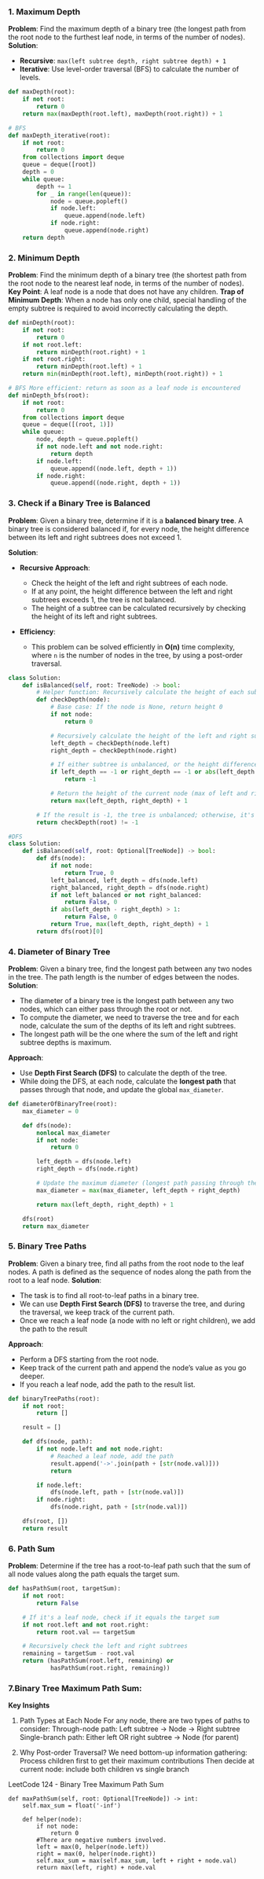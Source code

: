 ### **1. Maximum Depth**

**Problem**: Find the maximum depth of a binary tree (the longest path from the root node to the furthest leaf node, in terms of the number of nodes).
**Solution**:
- **Recursive**: `max(left subtree depth, right subtree depth) + 1`
- **Iterative**: Use level-order traversal (BFS) to calculate the number of levels.
```python
def maxDepth(root):
    if not root:
        return 0
    return max(maxDepth(root.left), maxDepth(root.right)) + 1
```
```python
# BFS
def maxDepth_iterative(root):
    if not root:
        return 0
    from collections import deque
    queue = deque([root])
    depth = 0
    while queue:
        depth += 1
        for _ in range(len(queue)):
            node = queue.popleft()
            if node.left:
                queue.append(node.left)
            if node.right:
                queue.append(node.right)
    return depth
```
### **2. Minimum Depth**

**Problem**: Find the minimum depth of a binary tree (the shortest path from the root node to the nearest leaf node, in terms of the number of nodes).
**Key Point**: A leaf node is a node that does not have any children.
**Trap of Minimum Depth**: When a node has only one child, special handling of the empty subtree is required to avoid incorrectly calculating the depth.
```python
def minDepth(root):
    if not root:
        return 0
    if not root.left:
        return minDepth(root.right) + 1
    if not root.right:
        return minDepth(root.left) + 1
    return min(minDepth(root.left), minDepth(root.right)) + 1
```
```python
# BFS More efficient: return as soon as a leaf node is encountered
def minDepth_bfs(root):
    if not root:
        return 0
    from collections import deque
    queue = deque([(root, 1)])
    while queue:
        node, depth = queue.popleft()
        if not node.left and not node.right:
            return depth
        if node.left:
            queue.append((node.left, depth + 1))
        if node.right:
            queue.append((node.right, depth + 1))
```
### **3. Check if a Binary Tree is Balanced**

**Problem**: Given a binary tree, determine if it is a **balanced binary tree**. A binary tree is considered balanced if, for every node, the height difference between its left and right subtrees does not exceed 1.

**Solution**:

- **Recursive Approach**:
  - Check the height of the left and right subtrees of each node.
  - If at any point, the height difference between the left and right subtrees exceeds 1, the tree is not balanced.
  - The height of a subtree can be calculated recursively by checking the height of its left and right subtrees.

- **Efficiency**:
  - This problem can be solved efficiently in **O(n)** time complexity, where `n` is the number of nodes in the tree, by using a post-order traversal.

```python
class Solution:
    def isBalanced(self, root: TreeNode) -> bool:
        # Helper function: Recursively calculate the height of each subtree
        def checkDepth(node):
            # Base case: If the node is None, return height 0
            if not node:
                return 0

            # Recursively calculate the height of the left and right subtrees
            left_depth = checkDepth(node.left)
            right_depth = checkDepth(node.right)

            # If either subtree is unbalanced, or the height difference exceeds 1, return -1
            if left_depth == -1 or right_depth == -1 or abs(left_depth - right_depth) > 1:
                return -1

            # Return the height of the current node (max of left and right subtrees' height + 1)
            return max(left_depth, right_depth) + 1

        # If the result is -1, the tree is unbalanced; otherwise, it's balanced
        return checkDepth(root) != -1
```
```python
#DFS
class Solution:
    def isBalanced(self, root: Optional[TreeNode]) -> bool:
        def dfs(node):
            if not node:
                return True, 0
            left_balanced, left_depth = dfs(node.left)
            right_balanced, right_depth = dfs(node.right)
            if not left_balanced or not right_balanced:
                return False, 0
            if abs(left_depth - right_depth) > 1:
                return False, 0
            return True, max(left_depth, right_depth) + 1
        return dfs(root)[0]
```
### **4. Diameter of Binary Tree**

**Problem**: Given a binary tree, find the longest path between any two nodes in the tree. The path length is the number of edges between the nodes.
**Solution**:
- The diameter of a binary tree is the longest path between any two nodes, which can either pass through the root or not.
- To compute the diameter, we need to traverse the tree and for each node, calculate the sum of the depths of its left and right subtrees.
- The longest path will be the one where the sum of the left and right subtree depths is maximum.

**Approach**:
- Use **Depth First Search (DFS)** to calculate the depth of the tree.
- While doing the DFS, at each node, calculate the **longest path** that passes through that node, and update the global `max_diameter`.

```python
def diameterOfBinaryTree(root):
    max_diameter = 0

    def dfs(node):
        nonlocal max_diameter
        if not node:
            return 0

        left_depth = dfs(node.left)
        right_depth = dfs(node.right)

        # Update the maximum diameter (longest path passing through the current node)
        max_diameter = max(max_diameter, left_depth + right_depth)

        return max(left_depth, right_depth) + 1

    dfs(root)
    return max_diameter
```

### **5. Binary Tree Paths**

**Problem**: Given a binary tree, find all paths from the root node to the leaf nodes. A path is defined as the sequence of nodes along the path from the root to a leaf node.
**Solution**:
- The task is to find all root-to-leaf paths in a binary tree.
- We can use **Depth First Search (DFS)** to traverse the tree, and during the traversal, we keep track of the current path.
- Once we reach a leaf node (a node with no left or right children), we add the path to the result

**Approach**:
- Perform a DFS starting from the root node.
- Keep track of the current path and append the node’s value as you go deeper.
- If you reach a leaf node, add the path to the result list.

```python
def binaryTreePaths(root):
    if not root:
        return []

    result = []

    def dfs(node, path):
        if not node.left and not node.right:
            # Reached a leaf node, add the path
            result.append('->'.join(path + [str(node.val)]))
            return

        if node.left:
            dfs(node.left, path + [str(node.val)])
        if node.right:
            dfs(node.right, path + [str(node.val)])

    dfs(root, [])
    return result
```
### **6. Path Sum**
**Problem**: Determine if the tree has a root-to-leaf path such that the sum of all node values along the path equals the target sum.
```python
def hasPathSum(root, targetSum):
    if not root:
        return False

    # If it's a leaf node, check if it equals the target sum
    if not root.left and not root.right:
        return root.val == targetSum

    # Recursively check the left and right subtrees
    remaining = targetSum - root.val
    return (hasPathSum(root.left, remaining) or
            hasPathSum(root.right, remaining))
```
### **7.Binary Tree Maximum Path Sum:**
**Key Insights**
1. Path Types at Each Node
For any node, there are two types of paths to consider:
Through-node path: Left subtree → Node → Right subtree
Single-branch path: Either left OR right subtree → Node (for parent)

2. Why Post-order Traversal?
We need bottom-up information gathering:
Process children first to get their maximum contributions
Then decide at current node: include both children vs single branch

LeetCode 124 - Binary Tree Maximum Path Sum
```
def maxPathSum(self, root: Optional[TreeNode]) -> int:
    self.max_sum = float('-inf')

    def helper(node):
        if not node:
            return 0
        #There are negative numbers involved.
        left = max(0, helper(node.left))
        right = max(0, helper(node.right))
        self.max_sum = max(self.max_sum, left + right + node.val)
        return max(left, right) + node.val
```
